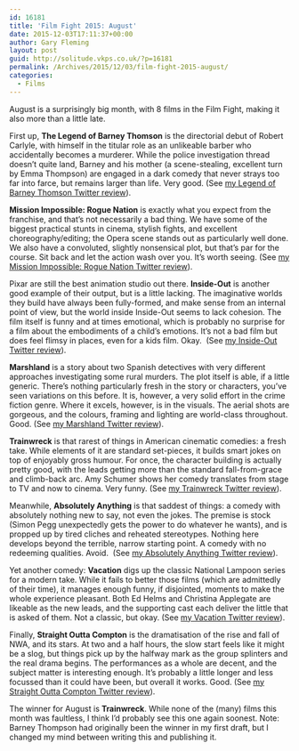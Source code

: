 ```yaml
---
id: 16181
title: 'Film Fight 2015: August'
date: 2015-12-03T17:11:37+00:00
author: Gary Fleming
layout: post
guid: http://solitude.vkps.co.uk/?p=16181
permalink: /Archives/2015/12/03/film-fight-2015-august/
categories:
  - Films
---
```

August is a surprisingly big month, with 8 films in the Film Fight, making it also more than a little late.

First up, **The Legend of Barney Thomson** is the directorial debut of Robert Carlyle, with himself in the titular role as an unlikeable barber who accidentally becomes a murderer. While the police investigation thread doesn&#8217;t quite land, Barney and his mother (a scene-stealing, excellent turn by Emma Thompson) are engaged in a dark comedy that never strays too far into farce, but remains larger than life. Very good. (See [my Legend of Barney Thomson Twitter review](https://twitter.com/garyfleming/status/630358998982762497)).

**Mission Impossible: Rogue Nation** is exactly what you expect from the franchise, and that&#8217;s not necessarily a bad thing. We have some of the biggest practical stunts in cinema, stylish fights, and excellent choreography/editing; the Opera scene stands out as particularly well done. We also have a convoluted, slightly nonsensical plot, but that&#8217;s par for the course. Sit back and let the action wash over you. It&#8217;s worth seeing. (See [my Mission Impossible: Rogue Nation Twitter review](https://twitter.com/garyfleming/status/630359040917401600)).

Pixar are still the best animation studio out there. **Inside-Out** is another good example of their output, but is a little lacking. The imaginative worlds they build have always been fully-formed, and make sense from an internal point of view, but the world inside Inside-Out seems to lack cohesion. The film itself is funny and at times emotional, which is probably no surprise for a film about the embodiments of a child&#8217;s emotions. It&#8217;s not a bad film but does feel flimsy in places, even for a kids film. Okay.  (See [my Inside-Out Twitter review](https://twitter.com/garyfleming/status/630359077584023552)).

**Marshland** is a story about two Spanish detectives with very different approaches investigating some rural murders. The plot itself is able, if a little generic. There&#8217;s nothing particularly fresh in the story or characters, you&#8217;ve seen variations on this before. It is, however, a very solid effort in the crime fiction genre. Where it excels, however, is in the visuals. The aerial shots are gorgeous, and the colours, framing and lighting are world-class throughout. Good. (See [my Marshland Twitter review](https://twitter.com/garyfleming/status/630808824530792448)).

**Trainwreck** is that rarest of things in American cinematic comedies: a fresh take. While elements of it are standard set-pieces, it builds smart jokes on top of enjoyably gross humour. For once, the character building is actually pretty good, with the leads getting more than the standard fall-from-grace and climb-back arc. Amy Schumer shows her comedy translates from stage to TV and now to cinema. Very funny. (See [my Trainwreck Twitter review](https://twitter.com/garyfleming/status/634702288200835073)).

Meanwhile, **Absolutely Anything** is that saddest of things: a comedy with absolutely nothing new to say, not even the jokes. The premise is stock (Simon Pegg unexpectedly gets the power to do whatever he wants), and is propped up by tired cliches and reheated stereotypes. Nothing here develops beyond the terrible, narrow starting point. A comedy with no redeeming qualities. Avoid.  (See [my Absolutely Anything Twitter review](https://twitter.com/garyfleming/status/636232217010814976)).

Yet another comedy: **Vacation** digs up the classic National Lampoon series for a modern take. While it fails to better those films (which are admittedly of their time), it manages enough funny, if disjointed, moments to make the whole experience pleasant. Both Ed Helms and Christina Applegate are likeable as the new leads, and the supporting cast each deliver the little that is asked of them. Not a classic, but okay. (See [my Vacation Twitter review](https://twitter.com/garyfleming/status/636232616673439744)).

Finally, **Straight Outta Compton** is the dramatisation of the rise and fall of NWA, and its stars. At two and a half hours, the slow start feels like it might be a slog, but things pick up by the halfway mark as the group splinters and the real drama begins. The performances as a whole are decent, and the subject matter is interesting enough. It&#8217;s probably a little longer and less focussed than it could have been, but overall it works. Good. (See [my Straight Outta Compton Twitter review](https://twitter.com/garyfleming/status/638243014280912896)).

The winner for August is **Trainwreck**. While none of the (many) films this month was faultless, I think I&#8217;d probably see this one again soonest. Note: Barney Thompson had originally been the winner in my first draft, but I changed my mind between writing this and publishing it.